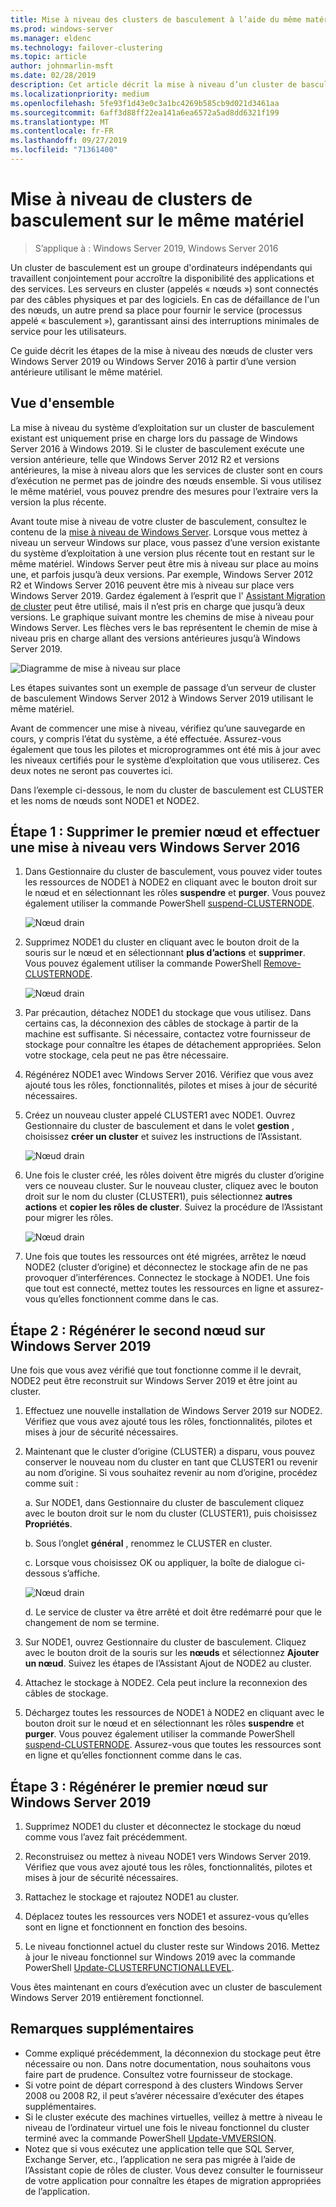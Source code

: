 ```yaml
---
title: Mise à niveau des clusters de basculement à l’aide du même matériel
ms.prod: windows-server
ms.manager: eldenc
ms.technology: failover-clustering
ms.topic: article
author: johnmarlin-msft
ms.date: 02/28/2019
description: Cet article décrit la mise à niveau d’un cluster de basculement à deux nœuds à l’aide du même matériel
ms.localizationpriority: medium
ms.openlocfilehash: 5fe93f1d43e0c3a1bc4269b585cb9d021d3461aa
ms.sourcegitcommit: 6aff3d88ff22ea141a6ea6572a5ad8dd6321f199
ms.translationtype: MT
ms.contentlocale: fr-FR
ms.lasthandoff: 09/27/2019
ms.locfileid: "71361400"
---
```

# <a name="upgrading-failover-clusters-on-the-same-hardware"></a>Mise à niveau de clusters de basculement sur le même matériel

> S’applique à : Windows Server 2019, Windows Server 2016

Un cluster de basculement est un groupe d'ordinateurs indépendants qui travaillent conjointement pour accroître la disponibilité des applications et des services. Les serveurs en cluster (appelés « nœuds ») sont connectés par des câbles physiques et par des logiciels. En cas de défaillance de l'un des nœuds, un autre prend sa place pour fournir le service (processus appelé « basculement »), garantissant ainsi des interruptions minimales de service pour les utilisateurs.

Ce guide décrit les étapes de la mise à niveau des nœuds de cluster vers Windows Server 2019 ou Windows Server 2016 à partir d’une version antérieure utilisant le même matériel.

## <a name="overview"></a>Vue d'ensemble

La mise à niveau du système d’exploitation sur un cluster de basculement existant est uniquement prise en charge lors du passage de Windows Server 2016 à Windows 2019.  Si le cluster de basculement exécute une version antérieure, telle que Windows Server 2012 R2 et versions antérieures, la mise à niveau alors que les services de cluster sont en cours d’exécution ne permet pas de joindre des nœuds ensemble.  Si vous utilisez le même matériel, vous pouvez prendre des mesures pour l’extraire vers la version la plus récente.  

Avant toute mise à niveau de votre cluster de basculement, consultez le contenu de la [mise à niveau de Windows Server](../upgrade/upgrade-overview.md).  Lorsque vous mettez à niveau un serveur Windows sur place, vous passez d’une version existante du système d’exploitation à une version plus récente tout en restant sur le même matériel. Windows Server peut être mis à niveau sur place au moins une, et parfois jusqu’à deux versions. Par exemple, Windows Server 2012 R2 et Windows Server 2016 peuvent être mis à niveau sur place vers Windows Server 2019.  Gardez également à l’esprit que l' [Assistant Migration de cluster](https://blogs.msdn.microsoft.com/clustering/2012/06/25/how-to-move-highly-available-clustered-vms-to-windows-server-2012-with-the-cluster-migration-wizard/) peut être utilisé, mais il n’est pris en charge que jusqu’à deux versions. Le graphique suivant montre les chemins de mise à niveau pour Windows Server. Les flèches vers le bas représentent le chemin de mise à niveau pris en charge allant des versions antérieures jusqu’à Windows Server 2019.

![Diagramme de mise à niveau sur place](media/In-Place-Upgrade/In-Place-Upgrade-1.png)

Les étapes suivantes sont un exemple de passage d’un serveur de cluster de basculement Windows Server 2012 à Windows Server 2019 utilisant le même matériel.  

Avant de commencer une mise à niveau, vérifiez qu’une sauvegarde en cours, y compris l’état du système, a été effectuée.  Assurez-vous également que tous les pilotes et microprogrammes ont été mis à jour avec les niveaux certifiés pour le système d’exploitation que vous utiliserez.  Ces deux notes ne seront pas couvertes ici.

Dans l’exemple ci-dessous, le nom du cluster de basculement est CLUSTER et les noms de nœuds sont NODE1 et NODE2.

## <a name="step-1-evict-first-node-and-upgrade-to-windows-server-2016"></a>Étape 1 : Supprimer le premier nœud et effectuer une mise à niveau vers Windows Server 2016

1. Dans Gestionnaire du cluster de basculement, vous pouvez vider toutes les ressources de NODE1 à NODE2 en cliquant avec le bouton droit sur le nœud et en sélectionnant les rôles **suspendre** et **purger**.  Vous pouvez également utiliser la commande PowerShell [suspend-CLUSTERNODE](https://docs.microsoft.com/powershell/module/failoverclusters/suspend-clusternode).

    ![Nœud drain](media/In-Place-Upgrade/In-Place-Upgrade-2.png)

2. Supprimez NODE1 du cluster en cliquant avec le bouton droit de la souris sur le nœud et en sélectionnant **plus d’actions** et **supprimer**.  Vous pouvez également utiliser la commande PowerShell [Remove-CLUSTERNODE](https://docs.microsoft.com/powershell/module/failoverclusters/remove-clusternode).

    ![Nœud drain](media/In-Place-Upgrade/In-Place-Upgrade-3.png)

3. Par précaution, détachez NODE1 du stockage que vous utilisez.  Dans certains cas, la déconnexion des câbles de stockage à partir de la machine est suffisante.  Si nécessaire, contactez votre fournisseur de stockage pour connaître les étapes de détachement appropriées.  Selon votre stockage, cela peut ne pas être nécessaire.

4. Régénérez NODE1 avec Windows Server 2016.  Vérifiez que vous avez ajouté tous les rôles, fonctionnalités, pilotes et mises à jour de sécurité nécessaires.

5. Créez un nouveau cluster appelé CLUSTER1 avec NODE1.  Ouvrez Gestionnaire du cluster de basculement et dans le volet **gestion** , choisissez **créer un cluster** et suivez les instructions de l’Assistant.

    ![Nœud drain](media/In-Place-Upgrade/In-Place-Upgrade-4.png)

6. Une fois le cluster créé, les rôles doivent être migrés du cluster d’origine vers ce nouveau cluster.  Sur le nouveau cluster, cliquez avec le bouton droit sur le nom du cluster (CLUSTER1), puis sélectionnez **autres actions** et **copier les rôles de cluster**.  Suivez la procédure de l’Assistant pour migrer les rôles.

    ![Nœud drain](media/In-Place-Upgrade/In-Place-Upgrade-5.png)

7.  Une fois que toutes les ressources ont été migrées, arrêtez le nœud NODE2 (cluster d’origine) et déconnectez le stockage afin de ne pas provoquer d’interférences.  Connectez le stockage à NODE1.  Une fois que tout est connecté, mettez toutes les ressources en ligne et assurez-vous qu’elles fonctionnent comme dans le cas.

## <a name="step-2-rebuild-second-node-to-windows-server-2019"></a>Étape 2 : Régénérer le second nœud sur Windows Server 2019

Une fois que vous avez vérifié que tout fonctionne comme il le devrait, NODE2 peut être reconstruit sur Windows Server 2019 et être joint au cluster.

1. Effectuez une nouvelle installation de Windows Server 2019 sur NODE2. Vérifiez que vous avez ajouté tous les rôles, fonctionnalités, pilotes et mises à jour de sécurité nécessaires.

2. Maintenant que le cluster d’origine (CLUSTER) a disparu, vous pouvez conserver le nouveau nom du cluster en tant que CLUSTER1 ou revenir au nom d’origine.  Si vous souhaitez revenir au nom d’origine, procédez comme suit :
   
   a. Sur NODE1, dans Gestionnaire du cluster de basculement cliquez avec le bouton droit sur le nom du cluster (CLUSTER1), puis choisissez **Propriétés**.
   
   b. Sous l’onglet **général** , renommez le CLUSTER en cluster.

   c. Lorsque vous choisissez OK ou appliquer, la boîte de dialogue ci-dessous s’affiche.

    ![Nœud drain](media/In-Place-Upgrade/In-Place-Upgrade-6.png)

    d. Le service de cluster va être arrêté et doit être redémarré pour que le changement de nom se termine.

3. Sur NODE1, ouvrez Gestionnaire du cluster de basculement.  Cliquez avec le bouton droit de la souris sur les **nœuds** et sélectionnez **Ajouter un nœud**.  Suivez les étapes de l’Assistant Ajout de NODE2 au cluster.

4. Attachez le stockage à NODE2. Cela peut inclure la reconnexion des câbles de stockage. 

5. Déchargez toutes les ressources de NODE1 à NODE2 en cliquant avec le bouton droit sur le nœud et en sélectionnant les rôles **suspendre** et **purger**.  Vous pouvez également utiliser la commande PowerShell [suspend-CLUSTERNODE](https://docs.microsoft.com/powershell/module/failoverclusters/suspend-clusternode).  Assurez-vous que toutes les ressources sont en ligne et qu’elles fonctionnent comme dans le cas.

## <a name="step-3-rebuild-first-node-to-windows-server-2019"></a>Étape 3 : Régénérer le premier nœud sur Windows Server 2019

1. Supprimez NODE1 du cluster et déconnectez le stockage du nœud comme vous l’avez fait précédemment.

2. Reconstruisez ou mettez à niveau NODE1 vers Windows Server 2019.  Vérifiez que vous avez ajouté tous les rôles, fonctionnalités, pilotes et mises à jour de sécurité nécessaires.

3. Rattachez le stockage et rajoutez NODE1 au cluster.

4. Déplacez toutes les ressources vers NODE1 et assurez-vous qu’elles sont en ligne et fonctionnent en fonction des besoins.

5. Le niveau fonctionnel actuel du cluster reste sur Windows 2016.  Mettez à jour le niveau fonctionnel sur Windows 2019 avec la commande PowerShell [Update-CLUSTERFUNCTIONALLEVEL](https://docs.microsoft.com/powershell/module/failoverclusters/update-clusterfunctionallevel).

Vous êtes maintenant en cours d’exécution avec un cluster de basculement Windows Server 2019 entièrement fonctionnel.

## <a name="additional-notes"></a>Remarques supplémentaires

- Comme expliqué précédemment, la déconnexion du stockage peut être nécessaire ou non.  Dans notre documentation, nous souhaitons vous faire part de prudence.  Consultez votre fournisseur de stockage.
- Si votre point de départ correspond à des clusters Windows Server 2008 ou 2008 R2, il peut s’avérer nécessaire d’exécuter des étapes supplémentaires.
- Si le cluster exécute des machines virtuelles, veillez à mettre à niveau le niveau de l’ordinateur virtuel une fois le niveau fonctionnel du cluster terminé avec la commande PowerShell [Update-VMVERSION](https://docs.microsoft.com/powershell/module/hyper-v/update-vmversion).
- Notez que si vous exécutez une application telle que SQL Server, Exchange Server, etc., l’application ne sera pas migrée à l’aide de l’Assistant copie de rôles de cluster.  Vous devez consulter le fournisseur de votre application pour connaître les étapes de migration appropriées de l’application.